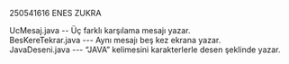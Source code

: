 250541616 ENES ZUKRA

UcMesaj.java -- Üç farklı karşılama mesajı yazar.  
BesKereTekrar.java --- Aynı mesajı beş kez ekrana yazar.  
JavaDeseni.java  --- “JAVA” kelimesini karakterlerle desen şeklinde yazar. 
